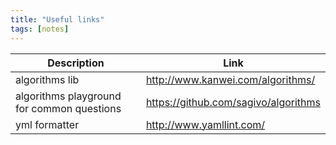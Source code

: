 ```yaml
---
title: "Useful links"
tags: [notes]
---
```


<table>
	<thead>
		<tr>
			<th>Description</th>
			<th>Link</th>
		</tr>
	</thead>
	<tbody>
		<tr>
			<td>algorithms lib</td>
			<td><a href="http://www.kanwei.com/algorithms/">http://www.kanwei.com/algorithms/</a></td>
		</tr>
		<tr>
			<td>algorithms playground for common questions</td>
			<td><a href="https://github.com/sagivo/algorithms">https://github.com/sagivo/algorithms</a></td>
		</tr>
		<tr>
			<td>yml formatter</td>
			<td><a href="http://www.yamllint.com/">http://www.yamllint.com/</a></td>
		</tr>
	</tbody>
</table>
